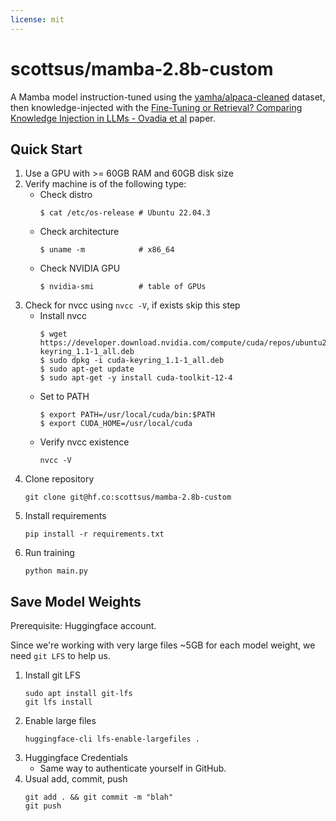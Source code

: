 ```yaml
---
license: mit
---
```


# scottsus/mamba-2.8b-custom

A Mamba model instruction-tuned using the [yamha/alpaca-cleaned](https://huggingface.co/datasets/yahma/alpaca-cleaned) dataset, then knowledge-injected with the [Fine-Tuning or Retrieval? Comparing Knowledge Injection in LLMs - Ovadia et al](https://arxiv.org/pdf/2312.05934.pdf) paper.

## Quick Start

1. Use a GPU with >= 60GB RAM and 60GB disk size
2. Verify machine is of the following type:
    - Check distro
        ```
        $ cat /etc/os-release # Ubuntu 22.04.3
        ```
    - Check architecture
        ```
        $ uname -m            # x86_64
        ```
    - Check NVIDIA GPU
        ```
        $ nvidia-smi          # table of GPUs
        ```
3. Check for nvcc using `nvcc -V`, if exists skip this step
    - Install nvcc
        ```
        $ wget https://developer.download.nvidia.com/compute/cuda/repos/ubuntu2204/x86_64/cuda-keyring_1.1-1_all.deb
        $ sudo dpkg -i cuda-keyring_1.1-1_all.deb
        $ sudo apt-get update
        $ sudo apt-get -y install cuda-toolkit-12-4
        ```
    - Set to PATH
        ```
        $ export PATH=/usr/local/cuda/bin:$PATH
        $ export CUDA_HOME=/usr/local/cuda
        ```
    - Verify nvcc existence
        ```
        nvcc -V
        ```
4. Clone repository
    ```
    git clone git@hf.co:scottsus/mamba-2.8b-custom
    ```
5. Install requirements
    ```
    pip install -r requirements.txt
    ```
6. Run training
    ```
    python main.py
    ```

## Save Model Weights

Prerequisite: Huggingface account.

Since we're working with very large files ~5GB for each model weight, we need `git LFS` to help us.

1. Install git LFS
    ```
    sudo apt install git-lfs
    git lfs install
    ```
2. Enable large files
    ```
    huggingface-cli lfs-enable-largefiles .
    ```
3. Huggingface Credentials
    - Same way to authenticate yourself in GitHub.
4. Usual add, commit, push
    ```
    git add . && git commit -m "blah"
    git push
    ```
